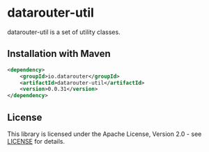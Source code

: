 # datarouter-util

datarouter-util is a set of utility classes.


## Installation with Maven

```xml
<dependency>
	<groupId>io.datarouter</groupId>
	<artifactId>datarouter-util</artifactId>
	<version>0.0.31</version>
</dependency>
```

## License

This library is licensed under the Apache License, Version 2.0 - see [LICENSE](../LICENSE) for details.
